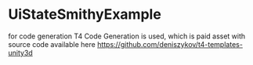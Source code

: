 # UiStateSmithyExample

for code generation T4 Code Generation is used, which is paid asset with source code available here
https://github.com/deniszykov/t4-templates-unity3d
